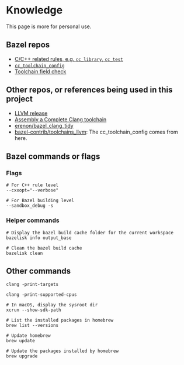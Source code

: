 # Knowledge
This page is more for personal use.

## Bazel repos

* [C/C++ related rules, e.g. `cc_library`, `cc_test`](https://github.com/bazelbuild/bazel/blob/master/src/main/starlark/builtins_bzl/common/cc/)
* [`cc_toolchain_config`](https://github.com/bazelbuild/bazel/blob/master/tools/cpp/unix_cc_toolchain_config.bzl)
* [Toolchain field check](https://github.com/bazelbuild/bazel/blob/master/src/main/starlark/builtins_bzl/common/cc/cc_toolchain_provider_helper.bzl#L33)

## Other repos, or references being used in this project

* [LLVM release](https://github.com/llvm/llvm-project/releases)
* [Assembly a Complete Clang toolchain](https://clang.llvm.org/docs/Toolchain.html#language-frontends-for-other-languages)
* [erenon/bazel_clang_tidy](https://github.com/erenon/bazel_clang_tidy)
* [bazel-contrib/toolchains_llvm](https://github.com/bazel-contrib/toolchains_llvm): The cc_toolchain_config comes from here.

## Bazel commands or flags

### Flags

```shell
# For C++ rule level
--cxxopt="--verbose"

# For Bazel building level
--sandbox_debug -s
```

### Helper commands

```shell
# Display the bazel build cache folder for the current workspace
bazelisk info output_base

# Clean the bazel build cache
bazelisk clean
```

## Other commands

```shell
clang -print-targets

clang -print-supported-cpus

# In macOS, display the sysroot dir
xcrun --show-sdk-path

# List the installed packages in homebrew
brew list --versions

# Update homebrew
brew update

# Update the packages installed by homebrew
brew upgrade
```
